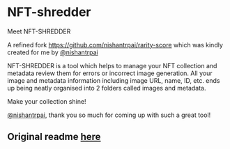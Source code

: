 # NFT-shredder

Meet NFT-SHREDDER 

A refined fork https://github.com/nishantrpai/rarity-score which was kindly created for me by [@nishantrpai](https://github.com/nishantrpai)

NFT-SHREDDER is a tool which helps to manage your NFT collection and metadata review them for errors or incorrect image generation.
All your image and metadata information including image URL, name, ID, etc. ends up being neatly organised into 2 folders called images and metadata.

Make your collection shine!

[@nishantrpai](https://github.com/nishantrpai), thank you so much for coming up with such a great tool!

## Original readme [here](https://github.com/nftshad/NFT-shredder/blob/main/BASIC-README.md)

